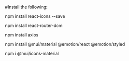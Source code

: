 #Install the following:

npm install react-icons --save

npm install react-router-dom

npm install axios

npm install @mui/material @emotion/react @emotion/styled

npm i @mui/icons-material
